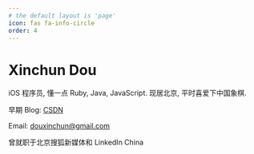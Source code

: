 ```yaml
---
# the default layout is 'page'
icon: fas fa-info-circle
order: 4
---
```


# Xinchun Dou  

iOS 程序员, 懂一点 Ruby, Java, JavaScript. 现居北京, 平时喜爱下中国象棋.

早期 Blog: [CSDN](http://blog.csdn.net/douxinchun)  

Email: douxinchun@gmail.com  

曾就职于北京搜狐新媒体和 LinkedIn China